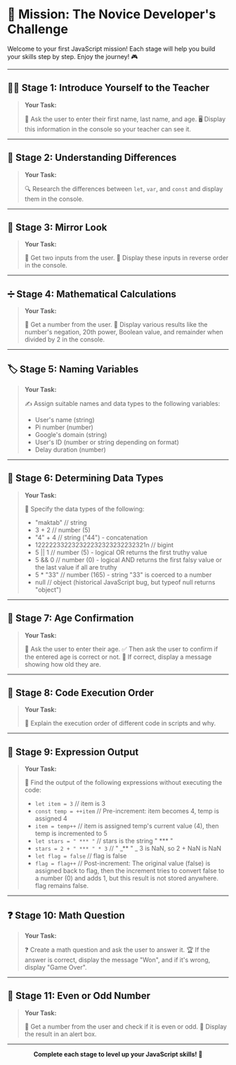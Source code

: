 # 🌟 Mission: The Novice Developer's Challenge

Welcome to your first JavaScript mission! Each stage will help you build your skills step by step. Enjoy the journey! 🎮

---

## 🧑‍💻 Stage 1: Introduce Yourself to the Teacher

> **Your Task:**
>
> 📝 Ask the user to enter their first name, last name, and age.
> 🖥️ Display this information in the console so your teacher can see it.

---

## 🧠 Stage 2: Understanding Differences

> **Your Task:**
>
> 🔍 Research the differences between `let`, `var`, and `const` and display them in the console.

---

## 🔄 Stage 3: Mirror Look

> **Your Task:**
>
> 🔢 Get two inputs from the user.
> 🔁 Display these inputs in reverse order in the console.

---

## ➗ Stage 4: Mathematical Calculations

> **Your Task:**
>
> 🔢 Get a number from the user.
> 🧮 Display various results like the number's negation, 20th power, Boolean value, and remainder when divided by 2 in the console.

---

## 🏷️ Stage 5: Naming Variables

> **Your Task:**
>
> ✍️ Assign suitable names and data types to the following variables:
>
> - User's name (string)
> - Pi number (number)
> - Google's domain (string)
> - User's ID (number or string depending on format)
> - Delay duration (number)

---

## 🧪 Stage 6: Determining Data Types

> **Your Task:**
>
> 🧩 Specify the data types of the following:
>
> - "maktab" // string
> - 3 + 2 // number (5)
> - "4" + 4 // string ("44") - concatenation
> - 122222332232322232323232232321n // bigint
> - 5 || 1 // number (5) - logical OR returns the first truthy value
> - 5 && 0 // number (0) - logical AND returns the first falsy value or the last value if all are truthy
> - 5 \* "33" // number (165) - string "33" is coerced to a number
> - null // object (historical JavaScript bug, but typeof null returns "object")

---

## 🎂 Stage 7: Age Confirmation

> **Your Task:**
>
> 🎂 Ask the user to enter their age.
> ✅ Then ask the user to confirm if the entered age is correct or not.
> 📢 If correct, display a message showing how old they are.

---

## 📜 Stage 8: Code Execution Order

> **Your Task:**
>
> 📜 Explain the execution order of different code in scripts and why.

---

## 🧮 Stage 9: Expression Output

> **Your Task:**
>
> 🧮 Find the output of the following expressions without executing the code:
>
> - `let item = 3` // item is 3
> - `const temp = ++item` // Pre-increment: item becomes 4, temp is assigned 4
> - `item = temp++` // item is assigned temp's current value (4), then temp is incremented to 5
> - `let stars = " *** "` // stars is the string " \*\*\* "
> - `stars = 2 + " *** " * 3` // " _\*\* " _ 3 is NaN, so 2 + NaN is NaN
> - `let flag = false` // flag is false
> - `flag = flag++` // Post-increment: The original value (false) is assigned back to flag, then the increment tries to convert false to a number (0) and adds 1, but this result is not stored anywhere. flag remains false.

---

## ❓ Stage 10: Math Question

> **Your Task:**
>
> ❓ Create a math question and ask the user to answer it.
> 🏆 If the answer is correct, display the message "Won", and if it's wrong, display "Game Over".

---

## 🔢 Stage 11: Even or Odd Number

> **Your Task:**
>
> 🔢 Get a number from the user and check if it is even or odd.
> 📢 Display the result in an alert box.

---

<div align="center">
  <b>Complete each stage to level up your JavaScript skills! 🚀</b>
</div>
